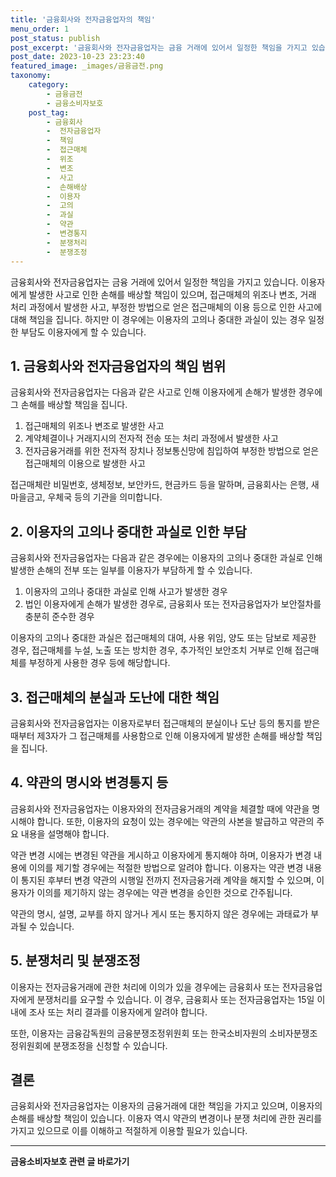 ```yaml
---
title: '금융회사와 전자금융업자의 책임'
menu_order: 1
post_status: publish
post_excerpt: '금융회사와 전자금융업자는 금융 거래에 있어서 일정한 책임을 가지고 있습니다. 이용자에게 발생한 사고로 인한 손해를 배상할 책임이 있으며, 접근매체의 위조나 변조, 거래 처리 과정에서 발생한 사고, 부정한 방법으로 얻은 접근매체의 이용 등으로 인한 사고에 대해 책임을 집니다. 하지만 이 경우에는 이용자의 고의나 중대한 과실이 있는 경우 일정한 부담도 이용자에게 할 수 있습니다.'
post_date: 2023-10-23 23:23:40
featured_image: _images/금융금전.png
taxonomy:
    category:
        - 금융금전
        - 금융소비자보호
    post_tag:
        - 금융회사
        -  전자금융업자
        -  책임
        -  접근매체
        -  위조
        -  변조
        -  사고
        -  손해배상
        -  이용자
        -  고의
        -  과실
        -  약관
        -  변경통지
        -  분쟁처리
        -  분쟁조정
---
```



금융회사와 전자금융업자는 금융 거래에 있어서 일정한 책임을 가지고 있습니다. 이용자에게 발생한 사고로 인한 손해를 배상할 책임이 있으며, 접근매체의 위조나 변조, 거래 처리 과정에서 발생한 사고, 부정한 방법으로 얻은 접근매체의 이용 등으로 인한 사고에 대해 책임을 집니다. 하지만 이 경우에는 이용자의 고의나 중대한 과실이 있는 경우 일정한 부담도 이용자에게 할 수 있습니다.

## 1. 금융회사와 전자금융업자의 책임 범위

금융회사와 전자금융업자는 다음과 같은 사고로 인해 이용자에게 손해가 발생한 경우에 그 손해를 배상할 책임을 집니다.

1. 접근매체의 위조나 변조로 발생한 사고
2. 계약체결이나 거래지시의 전자적 전송 또는 처리 과정에서 발생한 사고
3. 전자금융거래를 위한 전자적 장치나 정보통신망에 침입하여 부정한 방법으로 얻은 접근매체의 이용으로 발생한 사고

접근매체란 비밀번호, 생체정보, 보안카드, 현금카드 등을 말하며, 금융회사는 은행, 새마을금고, 우체국 등의 기관을 의미합니다.

## 2. 이용자의 고의나 중대한 과실로 인한 부담

금융회사와 전자금융업자는 다음과 같은 경우에는 이용자의 고의나 중대한 과실로 인해 발생한 손해의 전부 또는 일부를 이용자가 부담하게 할 수 있습니다.

1. 이용자의 고의나 중대한 과실로 인해 사고가 발생한 경우
2. 법인 이용자에게 손해가 발생한 경우로, 금융회사 또는 전자금융업자가 보안절차를 충분히 준수한 경우

이용자의 고의나 중대한 과실은 접근매체의 대여, 사용 위임, 양도 또는 담보로 제공한 경우, 접근매체를 누설, 노출 또는 방치한 경우, 추가적인 보안조치 거부로 인해 접근매체를 부정하게 사용한 경우 등에 해당합니다.

## 3. 접근매체의 분실과 도난에 대한 책임

금융회사와 전자금융업자는 이용자로부터 접근매체의 분실이나 도난 등의 통지를 받은 때부터 제3자가 그 접근매체를 사용함으로 인해 이용자에게 발생한 손해를 배상할 책임을 집니다.

## 4. 약관의 명시와 변경통지 등

금융회사와 전자금융업자는 이용자와의 전자금융거래의 계약을 체결할 때에 약관을 명시해야 합니다. 또한, 이용자의 요청이 있는 경우에는 약관의 사본을 발급하고 약관의 주요 내용을 설명해야 합니다.

약관 변경 시에는 변경된 약관을 게시하고 이용자에게 통지해야 하며, 이용자가 변경 내용에 이의를 제기할 경우에는 적절한 방법으로 알려야 합니다. 이용자는 약관 변경 내용이 통지된 후부터 변경 약관의 시행일 전까지 전자금융거래 계약을 해지할 수 있으며, 이용자가 이의를 제기하지 않는 경우에는 약관 변경을 승인한 것으로 간주됩니다.

약관의 명시, 설명, 교부를 하지 않거나 게시 또는 통지하지 않은 경우에는 과태료가 부과될 수 있습니다.

## 5. 분쟁처리 및 분쟁조정

이용자는 전자금융거래에 관한 처리에 이의가 있을 경우에는 금융회사 또는 전자금융업자에게 분쟁처리를 요구할 수 있습니다. 이 경우, 금융회사 또는 전자금융업자는 15일 이내에 조사 또는 처리 결과를 이용자에게 알려야 합니다.

또한, 이용자는 금융감독원의 금융분쟁조정위원회 또는 한국소비자원의 소비자분쟁조정위원회에 분쟁조정을 신청할 수 있습니다.

## 결론

금융회사와 전자금융업자는 이용자의 금융거래에 대한 책임을 가지고 있으며, 이용자의 손해를 배상할 책임이 있습니다. 이용자 역시 약관의 변경이나 분쟁 처리에 관한 권리를 가지고 있으므로 이를 이해하고 적절하게 이용할 필요가 있습니다.
<!-- wp:separator -->
<hr class="wp-block-separator has-alpha-channel-opacity"/>
<!-- /wp:separator -->

<!-- wp:group {"backgroundColor":"base","layout":{"type":"constrained"}} -->
<div class="wp-block-group has-base-background-color has-background"><!-- wp:paragraph {"align":"center","fontSize":"medium"} -->
<p class="has-text-align-center has-large-font-size"><strong>금융소비자보호 관련 글 바로가기</strong></p>
<!-- /wp:paragraph -->


<!-- wp:latest-posts
{"categories":[{"id":12706,"count":19,"description":"","link":"https://uknowlaw.com/category/%ea%b8%88%ec%9c%b5%ec%86%8c%eb%b9%84%ec%9e%90%eb%b3%b4%ed%98%b8/","name":"금융소비자보호","slug":"금융소비자보호","taxonomy":"category","parent":0,"meta":[],"_links":{"self":[{"href":"https://uknowlaw.com/wp-json/wp/v2/categories/12706"}],"collection":[{"href":"https://uknowlaw.com/wp-json/wp/v2/categories"}],"about":[{"href":"https://uknowlaw.com/wp-json/wp/v2/taxonomies/category"}],"wp:post_type":[{"href":"https://uknowlaw.com/wp-json/wp/v2/posts?categories=12706"}],"curies":[{"name":"wp","href":"https://api.w.org/{rel}","templated":true}]}}]} /--></div>
<!-- /wp:group -->